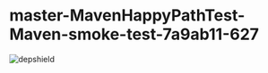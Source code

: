 # master-MavenHappyPathTest-Maven-smoke-test-7a9ab11-627

![depshield](https://ci.dev.depshield.sonatype.org/badges/depshield-ci/master-MavenHappyPathTest-Maven-smoke-test-7a9ab11-627/depshield.svg)